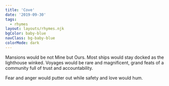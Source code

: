 ```yaml
---
title: 'Cove'
date: '2019-09-30'
tags:
  - rhymes
layout: layouts/rhymes.njk
bgColor: baby-blue
navClass: bg-baby-blue
colorMode: dark
---
```


Mansions would be not Mine but Ours.
Most ships would stay docked as the lighthouse winked.
Voyages would be rare and magnificent,
grand feats of a community full of trust and accountability.

Fear and anger would putter out while safety and love would hum.

